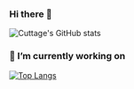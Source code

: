 ### Hi there 👋

![Cuttage's GitHub stats](https://github-readme-stats.vercel.app/api?username=cuttage&show_icons=true&bg_color=00000000)
### 🔭 I’m currently working on
[![Top Langs](https://github-readme-stats.vercel.app/api/top-langs/?username=cuttage&bg_color=00000000)]([https://github.com/anuraghazra/github-readme-stats](https://github.com/cuttage?tab=repositories))
<!--
**cuttage/cuttage** is a ✨ _special_ ✨ repository because its `README.md` (this file) appears on your GitHub profile.

Here are some ideas to get you started:

- 🌱 I’m currently learning ...
- 👯 I’m looking to collaborate on ...
- 🤔 I’m looking for help with ...
- 💬 Ask me about ...
- 📫 How to reach me: ...
- 😄 Pronouns: ...
- ⚡ Fun fact: ...
-->

